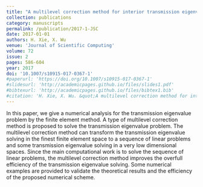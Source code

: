 ```yaml
---
title: "A multilevel correction method for interior transmission eigenvalue problem"
collection: publications
category: manuscripts
permalink: /publication/2017-1-JSC
date: 2017-01-01
authors: H. Xie, X. Wu
venue: 'Journal of Scientific Computing'
volume: 72
issue: 2
pages: 586-604
year: 2017
doi: '10.1007/s10915-017-0367-1'
#paperurl: 'https://doi.org/10.1007/s10915-017-0367-1'
#slidesurl: 'http://academicpages.github.io/files/slides1.pdf'
#bibtexurl: 'http://academicpages.github.io/files/bibtex1.bib'
#citation: 'H. Xie, X. Wu. &quot;A multilevel correction method for interior transmission eigenvalue problem.&quot; <i>Journal of Scientific Computing</i>. 72(2), 586-604, 2017. https://doi.org/10.1007/s10915-017-0367-1'
---
```


In this paper, we give a numerical analysis for the transmission eigenvalue problem by the finite element method. A type of multilevel correction method is proposed to solve the transmission eigenvalue problem. The multilevel correction method can transform the transmission eigenvalue solving in the finest finite element space to a sequence of linear problems and some transmission eigenvalue solving in a very low dimensional spaces. Since the main computational work is to solve the sequence of linear problems, the multilevel correction method improves the overfull efficiency of the transmission eigenvalue solving. Some numerical examples are provided to validate the theoretical results and the efficiency of the proposed numerical scheme.

